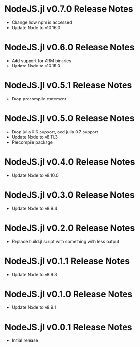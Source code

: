 # NodeJS.jl v0.7.0 Release Notes
* Change how npm is accessed
* Update Node to v10.16.0

# NodeJS.jl v0.6.0 Release Notes
* Add support for ARM binaries
* Update Node to v10.15.0

# NodeJS.jl v0.5.1 Release Notes
* Drop precompile statement

# NodeJS.jl v0.5.0 Release Notes
* Drop julia 0.6 support, add julia 0.7 support
* Update Node to v8.11.3
* Precompile package

# NodeJS.jl v0.4.0 Release Notes
* Update Node to v8.10.0

# NodeJS.jl v0.3.0 Release Notes
* Update Node to v8.9.4

# NodeJS.jl v0.2.0 Release Notes
* Replace build.jl script with something with less output

# NodeJS.jl v0.1.1 Release Notes
* Update Node to v8.9.3

# NodeJS.jl v0.1.0 Release Notes
* Update Node to v8.9.1

# NodeJS.jl v0.0.1 Release Notes
* Initial release
